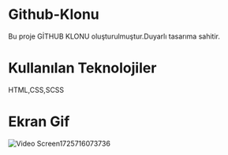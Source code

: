 # Github-Klonu

Bu proje GİTHUB KLONU oluşturulmuştur.Duyarlı tasarıma sahitir.

# Kullanılan Teknolojiler

HTML,CSS,SCSS

# Ekran Gif

![Video Screen1725716073736](https://github.com/user-attachments/assets/72fee520-47c2-4272-bcce-a363f1615afb)
